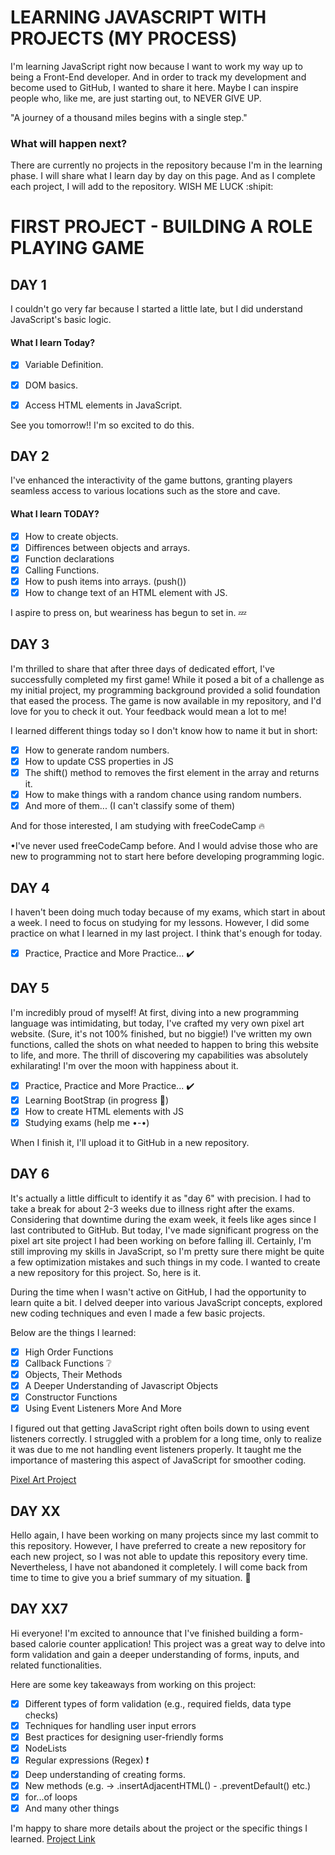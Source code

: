 # LEARNING JAVASCRIPT WITH PROJECTS (MY PROCESS)

I'm learning JavaScript right now because I want to work my way up to being a Front-End developer. And in order to track my development and become used to GitHub, I wanted to share it here. Maybe I can inspire people who, like me, are just starting out, to NEVER GIVE UP.

"A journey of a thousand miles begins with a single step."

### What will happen next?

There are currently no projects in the repository because I'm in the learning phase. I will share what I learn day by day on this page. And as I complete each project, I will add to the repository. WISH ME LUCK :shipit:

# FIRST PROJECT - BUILDING A ROLE PLAYING GAME

## DAY 1

I couldn't go very far because I started a little late, but I did understand JavaScript's basic logic.

#### What I learn Today?
* [x] Variable Definition.
* [x] DOM basics.
* [x] Access HTML elements in JavaScript.


See you tomorrow!! I'm so excited to do this.

## DAY 2

I've enhanced the interactivity of the game buttons, granting players seamless access to various locations such as the store and cave.

#### What I learn TODAY?
* [x] How to create objects.
* [x] Diffirences between objects and arrays.
* [x] Function declarations
* [x] Calling Functions.
* [x] How to push items into arrays. (push())
* [x] How to change text of an HTML element with JS.  

I aspire to press on, but weariness has begun to set in. :zzz:

## DAY 3

I'm thrilled to share that after three days of dedicated effort, I've successfully completed my first game! While it posed a bit of a challenge as my initial project, my programming background provided a solid foundation that eased the process. The game is now available in my repository, and I'd love for you to check it out. Your feedback would mean a lot to me!

I learned different things today so I don't know how to name it but in short:

* [x] How to generate random numbers.
* [x] How to update CSS properties in JS
* [x] The shift() method to removes the first element in the array and returns it.
* [x] How to make things with a random chance using random numbers.
* [x] And more of them... (I can't classify some of them)

And for those interested, I am studying with freeCodeCamp 🔥
  
  •I've never used freeCodeCamp before. And I would advise those who are new to programming not to start here before developing programming logic.

## DAY 4

I haven't been doing much today because of my exams, which start in about a week. I need to focus on studying for my lessons. However, I did some practice on what I learned in my last project. I think that's enough for today.

* [x] Practice, Practice and More Practice... ✔️

## DAY 5 

I'm incredibly proud of myself! At first, diving into a new programming language was intimidating, but today, I've crafted my very own pixel art website. (Sure, it's not 100% finished, but no biggie!) I've written my own functions, called the shots on what needed to happen to bring this website to life, and more. The thrill of discovering my capabilities was absolutely exhilarating! I'm over the moon with happiness about it.

* [x] Practice, Practice and More Practice... ✔️
* [x] Learning BootStrap (in progress 🍓)
* [x] How to create HTML elements with JS
* [x] Studying exams (help me •-•)

When I finish it, I'll upload it to GitHub in a new repository.

## DAY 6 

It's actually a little difficult to identify it as "day 6" with precision. I had to take a break for about 2-3 weeks due to illness right after the exams. Considering that downtime during the exam week, it feels like ages since I last contributed to GitHub. But today, I've made significant progress on the pixel art site project I had been working on before falling ill. Certainly, I'm still improving my skills in JavaScript, so I'm pretty sure there might be quite a few optimization mistakes and such things in my code. I wanted to create a new repository for this project. So, here is it.

During the time when I wasn't active on GitHub, I had the opportunity to learn quite a bit. I delved deeper into various JavaScript concepts, explored new coding techniques and even I made a few basic projects. 

Below are the things I learned:

* [x] High Order Functions
* [x] Callback Functions ❔
* [x] Objects, Their Methods 
* [x] A Deeper Understanding of Javascript Objects
* [x] Constructor Functions
* [x] Using Event Listeners More And More 

I figured out that getting JavaScript right often boils down to using event listeners correctly. I struggled with a problem for a long time, only to realize it was due to me not handling event listeners properly. It taught me the importance of mastering this aspect of JavaScript for smoother coding.

[Pixel Art Project](https://github.com/YamiRaiCode/pexel-art)

## DAY XX 

Hello again, I have been working on many projects since my last commit to this repository. However, I have preferred to create a new repository for each new project, so I was not able to update this repository every time. Nevertheless, I have not abandoned it completely. I will come back from time to time to give you a brief summary of my situation. 🖤

## DAY XX7

Hi everyone!
I'm excited to announce that I've finished building a form-based calorie counter application! This project was a great way to delve into form validation and gain a deeper understanding of forms, inputs, and related functionalities.

Here are some key takeaways from working on this project:

* [x] Different types of form validation (e.g., required fields, data type checks)
* [x] Techniques for handling user input errors
* [x] Best practices for designing user-friendly forms
* [x] NodeLists
* [x] Regular expressions (Regex) ❗
* [x] Deep understanding of creating forms.
* [x] New methods (e.g. -> .insertAdjacentHTML() - .preventDefault() etc.)
* [x] for...of loops
* [x] And many other things

I'm happy to share more details about the project or the specific things I learned.
[Project Link](#)
